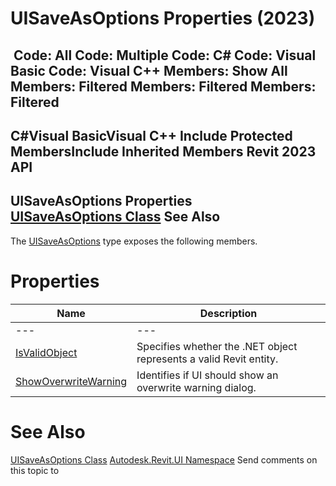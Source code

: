 # UISaveAsOptions Properties (2023)

﻿
 Code: All Code: Multiple Code: C# Code: Visual Basic Code: Visual C++  Members: Show All Members: Filtered Members: Filtered Members: Filtered   
---  
C#Visual BasicVisual C++
Include Protected MembersInclude Inherited Members
Revit 2023 API  
---  
UISaveAsOptions Properties  
[UISaveAsOptions Class](3aed4f35-aeda-a06f-2b6e-d7c40e93d529.md "UISaveAsOptions Class") See Also  
---  
The [UISaveAsOptions](3aed4f35-aeda-a06f-2b6e-d7c40e93d529.md "UISaveAsOptions Class") type exposes the following members.
# Properties
| Name | Description |
| --- | --- |
| --- | --- | --- |
| [IsValidObject](5159b5cb-916b-50d5-0d56-2e886386d5b3.md "IsValidObject Property") | Specifies whether the .NET object represents a valid Revit entity. |
| [ShowOverwriteWarning](53631747-5dfe-0821-3a4b-009ed482521f.md "ShowOverwriteWarning Property") | Identifies if UI should show an overwrite warning dialog. |

# See Also
[UISaveAsOptions Class](3aed4f35-aeda-a06f-2b6e-d7c40e93d529.md "UISaveAsOptions Class")
[Autodesk.Revit.UI Namespace](e86fd90a-8957-02a6-da7f-ced248966e3e.md "Autodesk.Revit.UI Namespace")
Send comments on this topic to 